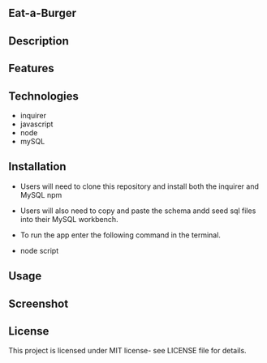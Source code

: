 ## Eat-a-Burger

## Description

## Features

## Technologies

- inquirer
- javascript
- node
- mySQL

## Installation

- Users will need to clone this repository and install both the inquirer and MySQL npm

- Users will also need to copy and paste the schema andd seed sql files into their MySQL workbench.

- To run the app enter the following command in the terminal.

- node script

## Usage

## Screenshot

## License

This project is licensed under MIT license- see LICENSE file for details.
